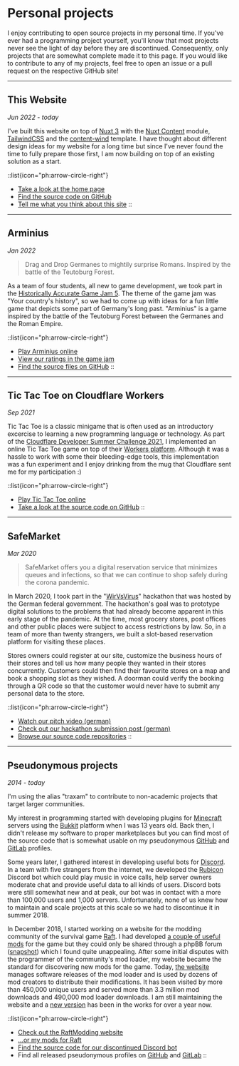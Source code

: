 # Personal projects
I enjoy contributing to open source projects in my personal time.
If you've ever had a programming project yourself, you'll know that most projects never see the light of day before they are discontinued.
Consequently, only projects that are somewhat complete made it to this page.
If you would like to contribute to any of my projects, feel free to open an issue or a pull request on the respective GitHub site!

---

## This Website
*Jun 2022 - today*

I've built this website on top of [Nuxt 3](https://v3.nuxtjs.org/) with the [Nuxt Content](https://content.nuxtjs.org/) module, [TailwindCSS](https://tailwindcss.com/) and the [content-wind](https://github.com/Atinux/content-wind) template.
I have thought about different design ideas for my website for a long time but since I've never found the time to fully prepare those first, I am now building on top of an existing solution as a start.

::list{icon="ph:arrow-circle-right"}
- [Take a look at the home page](/)
- [Find the source code on GitHub](https://github.com/schweikart/maxschweik.art)
- [Tell me what you think about this site](mailto:hello@maxschweik.art)
::

---

## Arminius
*Jan 2022*

> Drag and Drop Germanes to mightily surprise Romans. 
> Inspired by the battle of the Teutoburg Forest.

As a team of four students, all new to game development, we took part in the [Historically Accurate Game Jam 5](https://itch.io/jam/historically-accurate-5).
The theme of the game jam was "Your country's history", so we had to come up with ideas for a fun little game that depicts some part of Germany's long past.
"Arminius" is a game inspired by the battle of the Teutoburg Forest between the Germanes and the Roman Empire.

::list{icon="ph:arrow-circle-right"}
- [Play Arminius online](https://philippseidel.itch.io/arminius)
- [View our ratings in the game jam](https://itch.io/jam/historically-accurate-5/rate/1346454)
- [Find the source files on GitHub](https://github.com/schweikart/historically-accurate-game-jam-5)
::

---

## Tic Tac Toe on Cloudflare Workers
*Sep 2021*

Tic Tac Toe is a classic minigame that is often used as an introductory excercise to learning a new programming language or technology.
As part of the [Cloudflare Developer Summer Challenge 2021](https://blog.cloudflare.com/developer-summer-challenge/),
I implemented an online Tic Tac Toe game on top of their [Workers platform](https://workers.cloudflare.com/).
Although it was a hassle to work with some their bleeding-edge tools, this implementation was a fun experiment and I enjoy drinking from the mug that Cloudflare sent me for my participation :)

::list{icon="ph:arrow-circle-right"}
- [Play Tic Tac Toe online](https://tictactoe.maxschweik.art/)
- [Take a look at the source code on GitHub](https://github.com/schweikart/tictactoe-workers)
::

---

## SafeMarket
*Mar 2020*

> SafeMarket offers you a digital reservation service that minimizes queues and infections, so that we can continue to shop safely during the corona pandemic.

In March 2020, I took part in the "[WirVsVirus](https://wirvsvirus.org/hackaton/)" hackathon that was hosted by the German federal government.
The hackathon's goal was to prototype digital solutions to the problems that had already become apparent in this early stage of the pandemic.
At the time, most grocery stores, post offices and other public places were subject to access restrictions by law.
So, in a team of more than twenty strangers, we built a slot-based reservation platform for visiting these places.

Stores owners could register at our site, customize the business hours of their stores and tell us how many people they wanted in their stores concurrently.
Customers could then find their favourite stores on a map and book a shopping slot as they wished.
A doorman could verify the booking through a QR code so that the customer would never have to submit any personal data to the store.

::list{icon="ph:arrow-circle-right"}
- [Watch our pitch video (german)](https://www.youtube.com/watch?v=nC62XEyumz0)
- [Check out our hackathon submission post (german)](https://devpost.com/software/17_supermarkt_status_reservation_system)
- [Browse our source code repositories](https://github.com/SafeMarket-WirVsVirus)
::

---

## Pseudonymous projects
*2014 - today*

I'm using the alias "traxam" to contribute to non-academic projects that target larger communities.

My interest in programming started with developing plugins for [Minecraft](https://www.minecraft.net/) servers using the [Bukkit](https://minecraftservers.fandom.com/wiki/Bukkit) platform when I was 13 years old.
Back then, I didn't release my software to proper marketplaces but you can find most of the source code that is somewhat usable on my pseudonymous [GitHub](https://github.com/made-by-traxam) and [GitLab](https://gitlab.com/traxam) profiles.

Some years later, I gathered interest in developing useful bots for [Discord](https://discord.com/).
In a team with five strangers from the internet, we developed the [Rubicon](https://github.com/Rubicon-Bot/Rubicon) Discord bot which could play music in voice calls, help server owners moderate chat and provide useful data to all kinds of users.
Discord bots were still somewhat new and at peak, our bot was in contact with a more than 100,000 users and 1,000 servers.
Unfortunately, none of us knew how to maintain and scale projects at this scale so we had to discontinue it in summer 2018.

In December 2018, I started working on a website for the modding community of the survival game [Raft](https://raft-game.com/).
I had developed [a couple of useful mods](https://www.raftmodding.com/user/traxam) for the game but they could only be shared through a phpBB forum ([snapshot](https://web.archive.org/web/20190704234427/https://www.raftmodding.com/forum/viewforum.php?f=3)) which I found quite unappealing.
After some initial disputes with the programmer of the community's mod loader, my website became the standard for discovering new mods for the game.
Today, [the website](https://www.raftmodding.com/) manages software releases of the mod loader and is used by dozens of mod creators to distribute their modifications.
It has been visited by more than 450,000 unique users and served more than 3.3 million mod downloads and 490,000 mod loader downloads.
I am still maintaining the website and a [new version](https://github.com/raftmodding/web-monorepo) has been in the works for over a year now.

::list{icon="ph:arrow-circle-right"}
- [Check out the RaftModding website](https://www.raftmodding.com/)
- [...or my mods for Raft](https://www.raftmodding.com/user/traxam)
- [Find the source code for our discontinued Discord bot](https://github.com/Rubicon-Bot/Rubicon)
- Find all released pseudonymous profiles on [GitHub](https://github.com/made-by-traxam) and [GitLab](https://gitlab.com/traxam)
::
